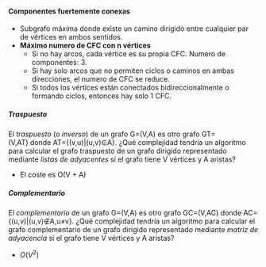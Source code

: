 #### Componentes fuertemente conexas
- Subgrafo máxima donde existe un camino dirigido entre cualquier par de vértices en ambos sentidos.
- **Máximo numero de CFC con n vértices**
	- Si no hay arcos, cada vértice es su propia CFC. Numero de componentes: 3.
	- Si hay solo arcos que no permiten ciclos o caminos en ambas direcciones, el numero de CFC se reduce.
	- Si todos los vértices están conectados bidireccionalmente o formando ciclos, entonces hay solo 1 CFC.

##### Traspuesto
El _traspuesto_ (o _inverso_) de un grafo G=(V,A) es otro grafo GT=(V,AT) donde AT={(v,u)|(u,v)∈A}.
¿Qué complejidad tendría un algoritmo para calcular el grafo traspuesto de un grafo dirigido representado mediante _listas de adyacentes_ si el grafo tiene V vértices y A aristas?
- El coste es O(V + A)

##### Complementario
El _complementario_ de un grafo G=(V,A) es otro grafo GC=(V,AC) donde AC={(u,v)|(u,v)∉A,u≠v}.
¿Qué complejidad tendría un algoritmo para calcular el grafo complementario de un grafo dirigido representado mediante _matriz de adyacencia_ si el grafo tiene V vértices y A aristas?
- $O(V^2)$ 
